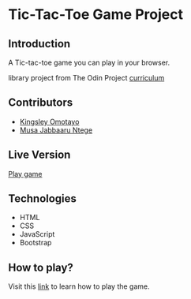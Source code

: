 # Tic-Tac-Toe Game Project

## Introduction

A Tic-tac-toe game you can play in your browser.

library project from The Odin Project [curriculum](https://www.theodinproject.com/courses/javascript/lessons/tic-tac-toe-javascript)

## Contributors

- [Kingsley Omotayo](https://github.com/kvnlay)
- [Musa Jabbaaru Ntege](https://github.com/Cena-JM)

## Live Version

[Play game](https://raw.githack.com/kvnlay/js-tic-tac-toe/development/index.html)

## Technologies

- HTML
- CSS
- JavaScript
- Bootstrap

## How to play?

Visit this [link](https://www.wikihow.com/Play-Tic-Tac-Toe) to learn how to play the game.

